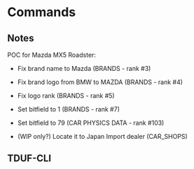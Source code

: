 # Commands

## Notes

POC for Mazda MX5 Roadster:

- Fix brand name to Mazda (BRANDS - rank #3)
- Fix brand logo from BMW to MAZDA (BRANDS - rank #4)
- Fix logo rank (BRANDS - rank #5)
- Set bitfield to 1 (BRANDS - rank #7)

- Set bitfield to 79 (CAR PHYSICS DATA - rank #103)

- (WIP only?) Locate it to Japan Import dealer (CAR_SHOPS)

## TDUF-CLI

    
